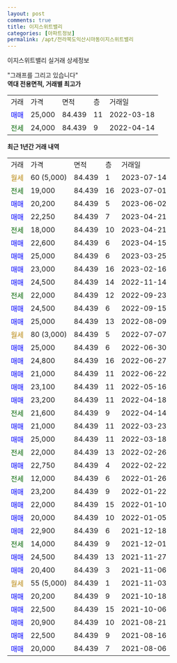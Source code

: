 ```yaml
---
layout: post
comments: true
title: 이지스위트밸리
categories: [아파트정보]
permalink: /apt/전라북도익산시마동이지스위트밸리
---
```


이지스위트밸리 실거래 상세정보

<script type="text/javascript">
  google.charts.load('current', {'packages':['line', 'corechart']});
  google.charts.setOnLoadCallback(drawChart);

  function drawChart() {
    var data = new google.visualization.DataTable();
    data.addColumn('date', '거래일');
    data.addColumn('number', "매매");
    data.addColumn('number', "전세");
    data.addColumn('number', "전매");

    data.addRows([[new Date(Date.parse("2023-07-14")), null, null, null], [new Date(Date.parse("2023-07-01")), null, 19000, null], [new Date(Date.parse("2023-06-02")), 20200, null, null], [new Date(Date.parse("2023-04-21")), 22250, null, null], [new Date(Date.parse("2023-04-21")), null, 18000, null], [new Date(Date.parse("2023-04-15")), 22600, null, null], [new Date(Date.parse("2023-03-25")), 25000, null, null], [new Date(Date.parse("2023-02-16")), 23000, null, null], [new Date(Date.parse("2022-11-14")), 24500, null, null], [new Date(Date.parse("2022-09-23")), null, 22000, null], [new Date(Date.parse("2022-09-15")), 24500, null, null], [new Date(Date.parse("2022-08-09")), 25000, null, null], [new Date(Date.parse("2022-07-07")), null, null, null], [new Date(Date.parse("2022-06-30")), 25000, null, null], [new Date(Date.parse("2022-06-27")), 24800, null, null], [new Date(Date.parse("2022-06-22")), 21000, null, null], [new Date(Date.parse("2022-05-16")), 23100, null, null], [new Date(Date.parse("2022-04-18")), 23200, null, null], [new Date(Date.parse("2022-04-14")), null, 21600, null], [new Date(Date.parse("2022-03-23")), 21000, null, null], [new Date(Date.parse("2022-03-18")), 25000, null, null], [new Date(Date.parse("2022-02-26")), null, 22000, null], [new Date(Date.parse("2022-02-22")), 22750, null, null], [new Date(Date.parse("2022-01-26")), null, 12000, null], [new Date(Date.parse("2022-01-22")), 23200, null, null], [new Date(Date.parse("2022-01-10")), 22000, null, null], [new Date(Date.parse("2022-01-05")), 20000, null, null], [new Date(Date.parse("2021-12-18")), 22900, null, null], [new Date(Date.parse("2021-12-01")), null, 14000, null], [new Date(Date.parse("2021-11-27")), 24500, null, null], [new Date(Date.parse("2021-11-06")), 20400, null, null], [new Date(Date.parse("2021-11-03")), null, null, null], [new Date(Date.parse("2021-10-18")), 20200, null, null], [new Date(Date.parse("2021-10-06")), 22500, null, null], [new Date(Date.parse("2021-08-21")), 20900, null, null], [new Date(Date.parse("2021-08-16")), 22500, null, null], [new Date(Date.parse("2021-08-06")), 20000, null, null]]);

    var options = {
      hAxis: {
        format: 'yyyy/MM/dd'
      },    
      lineWidth: 0,
      pointsVisible: true,    
      title: '최근 1년간 유형별 실거래가 분포',
      legend: { position: 'bottom' }
    };

    var formatter = new google.visualization.NumberFormat({pattern:'###,###'} );
    formatter.format(data, 1);
    formatter.format(data, 2);
    
    setTimeout(function() {
        var chart = new google.visualization.LineChart(document.getElementById('columnchart_material'));
        chart.draw(data, (options));
        document.getElementById('loading').style.display = 'none';
    }, 200);
  }
</script>


<div id="loading" style="z-index:20; display: block; margin-left: 0px">"그래프를 그리고 있습니다"</div>
<div id="columnchart_material" style="width: 95%; margin-left: 0px; display: block"></div>
<!-- contents start -->
<b>역대 전용면적, 거래별 최고가</b>
<table class="sortable">
    <tr>
      <td>거래</td>
      <td>가격</td>
      <td>면적</td>
      <td>층</td>
      <td>거래일</td>
    </tr>
        <tr>
          <td><a style="color: blue">매매</a></td>
          <td>25,000</td>
          <td>84.439</td>
          <td>11</td>
          <td>2022-03-18</td>
        </tr>        
        <tr>
              <td><a style="color: darkgreen">전세</a></td>
              <td>24,000</td>
              <td>84.439</td>
              <td>9</td>
              <td>2022-04-14</td>
            </tr>        
    
</table>

<b>최근 1년간 거래 내역</b>

<table class="sortable">
    <tr>
      <td>거래</td>
      <td>가격</td>
      <td>면적</td>
      <td>층</td>
      <td>거래일</td>
    </tr>
    <tr>
      <td><a style="color: darkgoldenrod">월세</a></td>
      <td>60 (5,000)</td>
      <td>84.439</td>
      <td>1</td>
      <td>2023-07-14</td>
    </tr>          <tr>
      <td><a style="color: darkgreen">전세</a></td>
      <td>19,000</td>
      <td>84.439</td>
      <td>16</td>
      <td>2023-07-01</td>
    </tr>          <tr>
      <td><a style="color: blue">매매</a></td>
      <td>20,200</td>
      <td>84.439</td>
      <td>5</td>
      <td>2023-06-02</td>
    </tr>          <tr>
      <td><a style="color: blue">매매</a></td>
      <td>22,250</td>
      <td>84.439</td>
      <td>7</td>
      <td>2023-04-21</td>
    </tr>          <tr>
      <td><a style="color: darkgreen">전세</a></td>
      <td>18,000</td>
      <td>84.439</td>
      <td>10</td>
      <td>2023-04-21</td>
    </tr>          <tr>
      <td><a style="color: blue">매매</a></td>
      <td>22,600</td>
      <td>84.439</td>
      <td>6</td>
      <td>2023-04-15</td>
    </tr>          <tr>
      <td><a style="color: blue">매매</a></td>
      <td>25,000</td>
      <td>84.439</td>
      <td>6</td>
      <td>2023-03-25</td>
    </tr>          <tr>
      <td><a style="color: blue">매매</a></td>
      <td>23,000</td>
      <td>84.439</td>
      <td>16</td>
      <td>2023-02-16</td>
    </tr>          <tr>
      <td><a style="color: blue">매매</a></td>
      <td>24,500</td>
      <td>84.439</td>
      <td>14</td>
      <td>2022-11-14</td>
    </tr>          <tr>
      <td><a style="color: darkgreen">전세</a></td>
      <td>22,000</td>
      <td>84.439</td>
      <td>12</td>
      <td>2022-09-23</td>
    </tr>          <tr>
      <td><a style="color: blue">매매</a></td>
      <td>24,500</td>
      <td>84.439</td>
      <td>6</td>
      <td>2022-09-15</td>
    </tr>          <tr>
      <td><a style="color: blue">매매</a></td>
      <td>25,000</td>
      <td>84.439</td>
      <td>13</td>
      <td>2022-08-09</td>
    </tr>          <tr>
      <td><a style="color: darkgoldenrod">월세</a></td>
      <td>80 (3,000)</td>
      <td>84.439</td>
      <td>5</td>
      <td>2022-07-07</td>
    </tr>          <tr>
      <td><a style="color: blue">매매</a></td>
      <td>25,000</td>
      <td>84.439</td>
      <td>6</td>
      <td>2022-06-30</td>
    </tr>          <tr>
      <td><a style="color: blue">매매</a></td>
      <td>24,800</td>
      <td>84.439</td>
      <td>16</td>
      <td>2022-06-27</td>
    </tr>          <tr>
      <td><a style="color: blue">매매</a></td>
      <td>21,000</td>
      <td>84.439</td>
      <td>11</td>
      <td>2022-06-22</td>
    </tr>          <tr>
      <td><a style="color: blue">매매</a></td>
      <td>23,100</td>
      <td>84.439</td>
      <td>11</td>
      <td>2022-05-16</td>
    </tr>          <tr>
      <td><a style="color: blue">매매</a></td>
      <td>23,200</td>
      <td>84.439</td>
      <td>11</td>
      <td>2022-04-18</td>
    </tr>          <tr>
      <td><a style="color: darkgreen">전세</a></td>
      <td>21,600</td>
      <td>84.439</td>
      <td>9</td>
      <td>2022-04-14</td>
    </tr>          <tr>
      <td><a style="color: blue">매매</a></td>
      <td>21,000</td>
      <td>84.439</td>
      <td>11</td>
      <td>2022-03-23</td>
    </tr>          <tr>
      <td><a style="color: blue">매매</a></td>
      <td>25,000</td>
      <td>84.439</td>
      <td>11</td>
      <td>2022-03-18</td>
    </tr>          <tr>
      <td><a style="color: darkgreen">전세</a></td>
      <td>22,000</td>
      <td>84.439</td>
      <td>13</td>
      <td>2022-02-26</td>
    </tr>          <tr>
      <td><a style="color: blue">매매</a></td>
      <td>22,750</td>
      <td>84.439</td>
      <td>4</td>
      <td>2022-02-22</td>
    </tr>          <tr>
      <td><a style="color: darkgreen">전세</a></td>
      <td>12,000</td>
      <td>84.439</td>
      <td>6</td>
      <td>2022-01-26</td>
    </tr>          <tr>
      <td><a style="color: blue">매매</a></td>
      <td>23,200</td>
      <td>84.439</td>
      <td>9</td>
      <td>2022-01-22</td>
    </tr>          <tr>
      <td><a style="color: blue">매매</a></td>
      <td>22,000</td>
      <td>84.439</td>
      <td>15</td>
      <td>2022-01-10</td>
    </tr>          <tr>
      <td><a style="color: blue">매매</a></td>
      <td>20,000</td>
      <td>84.439</td>
      <td>10</td>
      <td>2022-01-05</td>
    </tr>          <tr>
      <td><a style="color: blue">매매</a></td>
      <td>22,900</td>
      <td>84.439</td>
      <td>6</td>
      <td>2021-12-18</td>
    </tr>          <tr>
      <td><a style="color: darkgreen">전세</a></td>
      <td>14,000</td>
      <td>84.439</td>
      <td>9</td>
      <td>2021-12-01</td>
    </tr>          <tr>
      <td><a style="color: blue">매매</a></td>
      <td>24,500</td>
      <td>84.439</td>
      <td>13</td>
      <td>2021-11-27</td>
    </tr>          <tr>
      <td><a style="color: blue">매매</a></td>
      <td>20,400</td>
      <td>84.439</td>
      <td>3</td>
      <td>2021-11-06</td>
    </tr>          <tr>
      <td><a style="color: darkgoldenrod">월세</a></td>
      <td>55 (5,000)</td>
      <td>84.439</td>
      <td>1</td>
      <td>2021-11-03</td>
    </tr>          <tr>
      <td><a style="color: blue">매매</a></td>
      <td>20,200</td>
      <td>84.439</td>
      <td>9</td>
      <td>2021-10-18</td>
    </tr>          <tr>
      <td><a style="color: blue">매매</a></td>
      <td>22,500</td>
      <td>84.439</td>
      <td>15</td>
      <td>2021-10-06</td>
    </tr>          <tr>
      <td><a style="color: blue">매매</a></td>
      <td>20,900</td>
      <td>84.439</td>
      <td>10</td>
      <td>2021-08-21</td>
    </tr>          <tr>
      <td><a style="color: blue">매매</a></td>
      <td>22,500</td>
      <td>84.439</td>
      <td>9</td>
      <td>2021-08-16</td>
    </tr>          <tr>
      <td><a style="color: blue">매매</a></td>
      <td>20,000</td>
      <td>84.439</td>
      <td>7</td>
      <td>2021-08-06</td>
    </tr>      </table>
<!-- contents end -->    

